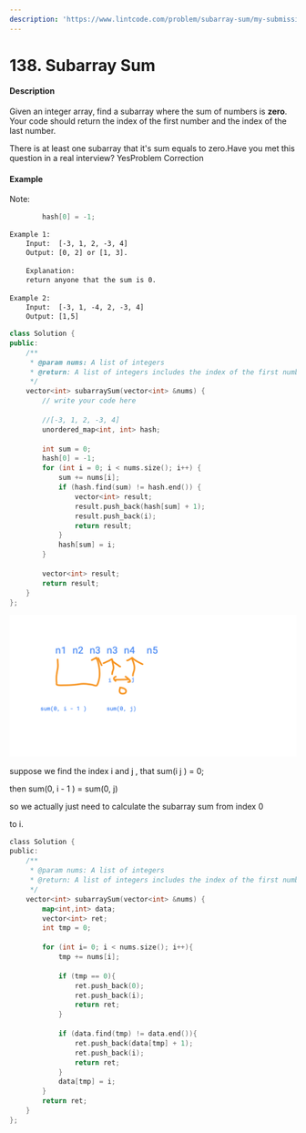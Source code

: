 ```yaml
---
description: 'https://www.lintcode.com/problem/subarray-sum/my-submissions'
---
```


# 138. Subarray Sum



#### Description

Given an integer array, find a subarray where the sum of numbers is **zero**. Your code should return the index of the first number and the index of the last number.

There is at least one subarray that it's sum equals to zero.Have you met this question in a real interview?  YesProblem Correction

#### Example

Note:

```cpp
        hash[0] = -1;
```

```text
Example 1:
	Input:  [-3, 1, 2, -3, 4]
	Output: [0, 2] or [1, 3].
	
	Explanation:
	return anyone that the sum is 0.

Example 2:
	Input:  [-3, 1, -4, 2, -3, 4]
	Output: [1,5]
```

```cpp
class Solution {
public:
    /**
     * @param nums: A list of integers
     * @return: A list of integers includes the index of the first number and the index of the last number
     */
    vector<int> subarraySum(vector<int> &nums) {
        // write your code here
        
        //[-3, 1, 2, -3, 4]
        unordered_map<int, int> hash;
        
        int sum = 0;
        hash[0] = -1;
        for (int i = 0; i < nums.size(); i++) {
            sum += nums[i];
            if (hash.find(sum) != hash.end()) {
                vector<int> result;
                result.push_back(hash[sum] + 1);
                result.push_back(i);
                return result;
            }
            hash[sum] = i;
        }
        
        vector<int> result;
        return result;
    }
};
```

![](../.gitbook/assets/autodraw-07_03_2019-4.png)

suppose we find the index i and j , that sum\(i j \) = 0;

then sum\(0, i - 1 \)  = sum\(0, j\) 

so we actually just need to calculate the subarray sum from index 0

to i.



```go
class Solution {
public:
    /**
     * @param nums: A list of integers
     * @return: A list of integers includes the index of the first number and the index of the last number
     */
    vector<int> subarraySum(vector<int> &nums) {
        map<int,int> data;
        vector<int> ret;
        int tmp = 0;
        
        for (int i= 0; i < nums.size(); i++){
            tmp += nums[i];
            
            if (tmp == 0){
                ret.push_back(0);
                ret.push_back(i);
                return ret;
            }
            
            if (data.find(tmp) != data.end()){
                ret.push_back(data[tmp] + 1);
                ret.push_back(i);   
                return ret;
            }
            data[tmp] = i;
        }
        return ret;
    }
};
```


